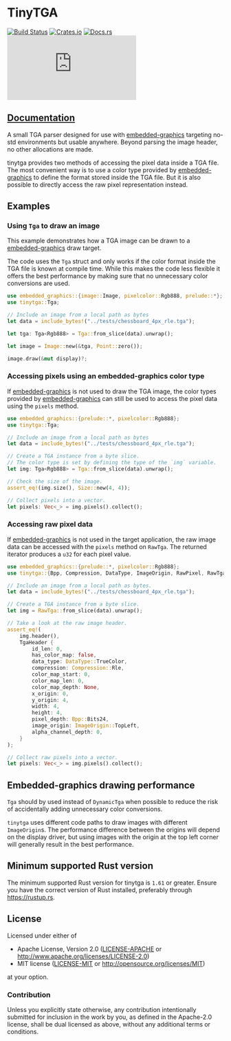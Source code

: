 # TinyTGA

[![Build Status](https://circleci.com/gh/embedded-graphics/tinytga/tree/master.svg?style=shield)](https://circleci.com/gh/embedded-graphics/tinytga/tree/master)
[![Crates.io](https://img.shields.io/crates/v/tinytga.svg)](https://crates.io/crates/tinytga)
[![Docs.rs](https://docs.rs/tinytga/badge.svg)](https://docs.rs/tinytga)
[![embedded-graphics on Matrix](https://img.shields.io/matrix/rust-embedded-graphics:matrix.org)](https://matrix.to/#/#rust-embedded-graphics:matrix.org)

## [Documentation](https://docs.rs/tinytga)

A small TGA parser designed for use with [embedded-graphics] targeting no-std environments but
usable anywhere. Beyond parsing the image header, no other allocations are made.

tinytga provides two methods of accessing the pixel data inside a TGA file. The most convenient
way is to use a color type provided by [embedded-graphics] to define the format stored inside
the TGA file. But it is also possible to directly access the raw pixel representation instead.

## Examples

### Using `Tga` to draw an image

This example demonstrates how a TGA image can be drawn to a [embedded-graphics] draw target.

The code uses the `Tga` struct and only works if the color format inside the TGA file is known
at compile time. While this makes the code less flexible it offers the best performance by
making sure that no unnecessary color conversions are used.

```rust
use embedded_graphics::{image::Image, pixelcolor::Rgb888, prelude::*};
use tinytga::Tga;

// Include an image from a local path as bytes
let data = include_bytes!("../tests/chessboard_4px_rle.tga");

let tga: Tga<Rgb888> = Tga::from_slice(data).unwrap();

let image = Image::new(&tga, Point::zero());

image.draw(&mut display)?;
```

### Accessing pixels using an embedded-graphics color type

If [embedded-graphics] is not used to draw the TGA image, the color types provided by
[embedded-graphics] can still be used to access the pixel data using the
`pixels` method.

```rust
use embedded_graphics::{prelude::*, pixelcolor::Rgb888};
use tinytga::Tga;

// Include an image from a local path as bytes
let data = include_bytes!("../tests/chessboard_4px_rle.tga");

// Create a TGA instance from a byte slice.
// The color type is set by defining the type of the `img` variable.
let img: Tga<Rgb888> = Tga::from_slice(data).unwrap();

// Check the size of the image.
assert_eq!(img.size(), Size::new(4, 4));

// Collect pixels into a vector.
let pixels: Vec<_> = img.pixels().collect();
```

### Accessing raw pixel data

If [embedded-graphics] is not used in the target application, the raw image data can be
accessed with the `pixels` method on
`RawTga`. The returned iterator produces a `u32` for each pixel value.

```rust
use embedded_graphics::{prelude::*, pixelcolor::Rgb888};
use tinytga::{Bpp, Compression, DataType, ImageOrigin, RawPixel, RawTga, TgaHeader};

// Include an image from a local path as bytes.
let data = include_bytes!("../tests/chessboard_4px_rle.tga");

// Create a TGA instance from a byte slice.
let img = RawTga::from_slice(data).unwrap();

// Take a look at the raw image header.
assert_eq!(
    img.header(),
    TgaHeader {
        id_len: 0,
        has_color_map: false,
        data_type: DataType::TrueColor,
        compression: Compression::Rle,
        color_map_start: 0,
        color_map_len: 0,
        color_map_depth: None,
        x_origin: 0,
        y_origin: 4,
        width: 4,
        height: 4,
        pixel_depth: Bpp::Bits24,
        image_origin: ImageOrigin::TopLeft,
        alpha_channel_depth: 0,
    }
);

// Collect raw pixels into a vector.
let pixels: Vec<_> = img.pixels().collect();
```

## Embedded-graphics drawing performance

`Tga` should by used instead of `DynamicTga` when possible to reduce the risk of
accidentally adding unnecessary color conversions.

`tinytga` uses different code paths to draw images with different `ImageOrigin`s.
The performance difference between the origins will depend on the display driver, but using
images with the origin at the top left corner will generally result in the best performance.

## Minimum supported Rust version

The minimum supported Rust version for tinytga is `1.61` or greater.
Ensure you have the correct version of Rust installed, preferably through <https://rustup.rs>.

[embedded-graphics]: https://docs.rs/embedded-graphics

## License

Licensed under either of

- Apache License, Version 2.0 ([LICENSE-APACHE](LICENSE-APACHE) or http://www.apache.org/licenses/LICENSE-2.0)
- MIT license ([LICENSE-MIT](LICENSE-MIT) or http://opensource.org/licenses/MIT)

at your option.

### Contribution

Unless you explicitly state otherwise, any contribution intentionally submitted for inclusion in the
work by you, as defined in the Apache-2.0 license, shall be dual licensed as above, without any
additional terms or conditions.
